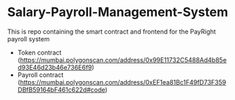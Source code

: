 # Salary-Payroll-Management-System
This is repo containing the smart contract and frontend for the PayRight payroll system
* Token contract (https://mumbai.polygonscan.com/address/0x99E11732C5488Ad4b85ed93E46d23b46e736E6f9)
* Payroll contract (https://mumbai.polygonscan.com/address/0xEF1ea81Bc1F49fD73F359DBfB59164bF461c622d#code)

